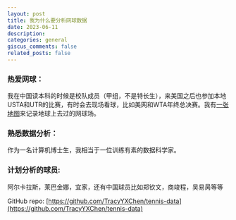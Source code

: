 ```yaml
---
layout: post
title: 我为什么要分析网球数据
date: 2023-06-11
description: 
categories: general
giscus_comments: false
related_posts: false
---
```


### 热爱网球：
我在中国读本科的时候是校队成员（甲组，不是特长生），来美国之后也参加本地USTA和UTR的比赛，有时会去现场看球，比如美网和WTA年终总决赛。我有[一张地图](https://www.google.com/maps/d/viewer?mid=1GRiYfEKGLojztDRf_SbnKBUKRliBxOM&hl=en&usp=sharing)来记录地球上去过的网球场。

### 熟悉数据分析：
作为一名计算机博士生，我相当于一位训练有素的数据科学家。

### 计划分析的球员:
阿尔卡拉斯，莱巴金娜，宜家，还有中国球员比如郑钦文，商竣程，吴易昺等等

GitHub repo: [https://github.com/TracyYXChen/tennis-data](https://github.com/TracyYXChen/tennis-data)
